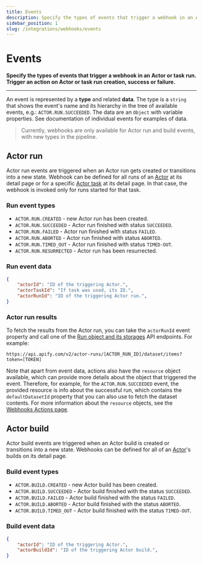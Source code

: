 ```yaml
---
title: Events
description: Specify the types of events that trigger a webhook in an Actor or task run. Trigger an action on Actor or task run creation, success or failure.
sidebar_position: 1
slug: /integrations/webhooks/events
---
```


# Events

**Specify the types of events that trigger a webhook in an Actor or task run. Trigger an action on Actor or task run creation, success or failure.**

---

An event is represented by a **type** and related **data**. The type is a `string` that shows the event's name and its hierarchy in the tree of available events, e.g.: `ACTOR.RUN.SUCCEEDED`. The data are an `Object` with variable properties. See documentation of individual events for examples of data.

> Currently, webhooks are only available for Actor run and build events, with new types in the pipeline.

## [](#actor-run)Actor run

Actor run events are triggered when an Actor run gets created or transitions into a new state. Webhook can be defined for all runs of an [Actor](../../actors/index.mdx) at its detail page or for a specific [Actor task](../../actors/running/tasks.md) at its detail page. In that case, the webhook is invoked only for runs started for that task.

### Run event types

* `ACTOR.RUN.CREATED` - new Actor run has been created.
* `ACTOR.RUN.SUCCEEDED` - Actor run finished with status `SUCCEEDED`.
* `ACTOR.RUN.FAILED` - Actor run finished with status `FAILED`.
* `ACTOR.RUN.ABORTED` - Actor run finished with status `ABORTED`.
* `ACTOR.RUN.TIMED_OUT` - Actor run finished with status `TIMED-OUT`.
* `ACTOR.RUN.RESURRECTED` - Actor run has been resurrected.

### Run event data

```json
{
    "actorId": "ID of the triggering Actor.",
    "actorTaskId": "If task was used, its ID.",
    "actorRunId": "ID of the triggering Actor run.",
}
```

### Actor run results

To fetch the results from the Actor run, you can take the `actorRunId` event property and call one of the [Run object and its storages](/api/v2#/reference/actor-runs/run-object-and-its-storages) API endpoints. For example:

```text
https://api.apify.com/v2/actor-runs/[ACTOR_RUN_ID]/dataset/items?token=[TOKEN]
```

Note that apart from event data, actions also have the `resource` object available, which can provide more details about the object that triggered the event. Therefore, for example, for the `ACTOR.RUN.SUCCEEDED` event, the provided resource is info about the successful run, which contains the `defaultDatasetId` property that you can also use to fetch the dataset contents. For more information about the `resource` objects, see the [Webhooks Actions page](/platform/integrations/webhooks/actions#resource).

## [](#actor-build)Actor build

Actor build events are triggered when an Actor build is created or transitions into a new state. Webhooks can be defined for all of an [Actor](../../actors/index.mdx)'s builds on its detail page.

### Build event types

* `ACTOR.BUILD.CREATED` - new Actor build has been created.
* `ACTOR.BUILD.SUCCEEDED` - Actor build finished with the status `SUCCEEDED`.
* `ACTOR.BUILD.FAILED` - Actor build finished with the status `FAILED`.
* `ACTOR.BUILD.ABORTED` - Actor build finished with the status `ABORTED`.
* `ACTOR.BUILD.TIMED_OUT` - Actor build finished with the status `TIMED-OUT`.

### Build event data

```json
{
    "actorId": "ID of the triggering Actor.",
    "actorBuildId": "ID of the triggering Actor build.",
}
```
